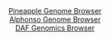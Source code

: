 <div id="Pineapple_Genome_Browser" align="center">
  <a href="https://igv.org/app/?sessionURL=blob:zZJba9swGIb_i6BlA8e2fEptKMPpkjRN1_WQxCWlGNmREyWy5EmynTTkv08rG7tZobnYGOhC.tDh_R49e9BgIQlnIAKOCX0TQmAAueLtAyorim9QiSWICkQlNoDABRaY5RhEe1AgqdD0_lqfXClVyciyiKo6JWJLbkrXRCV64Qy10sx5aV1wSlHGBVJcSKsnUMMtsmw6Lc5QVZn6bdf0rQVSyEK0WnEmuVVhtkxbfV_6q5QuMeMlTsuaKvIaINV5dMaFWaBPcfIQ5zmWcox3o8V5PB7FM7c_nQ.Di_n062UyDZLTB7JkSNUCn6_vN2t44gxOnN5mNl_TzXXvkWe2x2fF7G69OXE_n_a3FRFYnsMuPPNcL_R8DYewBd7.T33rQY7sHQYV8eGjzJxtcdmXt_PJDn3ZJoNkcvdG3wcDUJ7X2gWQr0Q3grbh2oHhO0HnxxSeGbYdajqCExA9PRtACZRv9PanPVC7ShsDJP5Wv8pjAC4WWICoE9p2F4ah43tdzw5DeDD2oBb076EdTO_Dru3EjhOkBaFK67xIJaukiRgzm7wwly9HsuzFYT1iI74tH.N2cLWRya7WTt3QZn0T_5FmoAnox18_ULf6nkz_xLv3BDFVdqxs7QRfeevh0J.407FHh7O7eXILw_5tzt_EcxyagosSKb1fV_Typ28NEgQxpQsNkSQjlKhdoinyFkTQcbW2IOeUaw.BWGYfbMM2oG9__K2ne3g.fAc-">Pineapple Genome Browser</a>
</div>
<div id="Alphonso_Genome_Browser" align="center">
  <a href="https://igv.org/app/?sessionURL=blob:zZJdb9owFIb_i6VWmxTyCQmJhCZogVL6sUEJK1UVmcQJVh3b2CYpIP77XLRpN6tULjZN8oV9dOzzvq.fPaiQkJhREAHXdFqm4wADyBWrp7DkBN3BEkkQ5ZBIZACBciQQTRGI9iCHUsHZ5EbfXCnFZWRZWPFGCWnBTOmZsIQ7RmEtzZSV1gUjBC6ZgIoJafUErJiFi6pRoyXk3NSzPbNlZVBBCxK.YlQyiyNaJLV.L_lVSgpEWYmSckMUPgpItB6tMTNz.KU7n3bTFEk5RttR1umOR93Y688WQ_9iMbu_ms_8.fkUFxSqjUCdRfywu7jlN5U_nDxcnrm9gpQyyG_ry1jMzrzL8_4rxwLJjhM47abXDL22jgbTDL3.T671wic6b9GF3xfD8SbO4q_T4WMzvsdX7W1_fFu84_tgAMLSjSYBpCsRRI5teLZvtFy_8bZ12oZthzodwTCInp4NoARMX3T70x6oLde8AInWmyM6BmAiQwJEjdC2AycM3VYzaNph6ByMPdgI8veiHcwmYWC7Xdf1kxwTpWHOEkm5NCGlZpXmZrE7lSK7LllI2vHaCVLZu.Ojfm90Tb4J1P5jlm8p6dHH79NGP6Lon1D3ESGmWp6K2uuZO5jspjxe9vnIW9MYDbYv2feBXbPrx3cDOi2cnIkSKt2vK_r4k7cKCgyp0oUKS7zEBKvtXOfIahA5rqexBSkjTHMIRLH8ZBu24bTsz7_x9A7Phx8-">Alphonso Genome Browser</a>
</div>


<div id="DAF_Genomics_Browser" align="center">
  <a href="https://ink-blot.github.io/?sessionURL=blob:tZFra9swFIb_iyD95JtkO44NYbhLs4asC0twzVpKOLVlW9S2PEmu04X89wm3ZbALY9CBJI44l_eVniN6pEIy3qIIEQv7FsbIQLLiww6arqafoKESRQXUkhpI0IIK2mYURUdUgFSQbD_qzkqpTka2nUNhlrTlDcukJV0LOlPyXlVUl5rEgga.8RYGaWW80cUKbKi7ireS25BlVErTsTvalvsB9PGa248j6b7pa8VG1b02oY3lVgHaLWtzeviLkf.grBd7F6e7eOxf06dVPo_Xq_javUhuPkzf3ySbyzSZpmc7VragekHncL1YXDLycL9LJ.R8QpaDKuRqqeM2_QIbGCbu4uzi0DFB5RwHeOa53szH6GSgmme9BoGySuAIe0ZAZgbxPPMldP2p_gnBGYpu7wykBGQPuvz2iNRTp3EhSb_2IzkDcZFTgSIzdJwAhyHxvcBzwhCfjCPqRf3GPJfJNgwcEhMyte6h0foFq8dP1EK_Jt8K5k.T9f5XWMskL93UPTymJTm_iv31dvM50aiYu3ad34Ii2v8fH1Zw0YDSqefrCxaotV5DW_WDi3u6O30H">DAF Genomics Browser</a>
</div>
